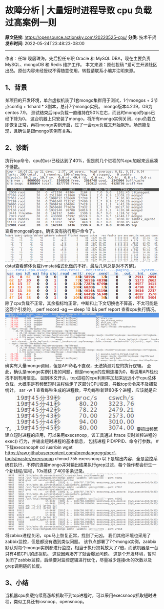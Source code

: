 # 故障分析 | 大量短时进程导致 cpu 负载过高案例一则

**原文链接**: https://opensource.actionsky.com/20220525-cpu/
**分类**: 技术干货
**发布时间**: 2022-05-24T23:48:23-08:00

---

作者：任坤
现居珠海，先后担任专职 Oracle 和 MySQL DBA，现在主要负责 MySQL、mongoDB 和 Redis 维护工作。
本文来源：原创投稿
*爱可生开源社区出品，原创内容未经授权不得随意使用，转载请联系小编并注明来源。
## 1、背景
某项目的开发环境，单台虚拟机装了1套mongo集群用于测试，1个mongos + 3节点config + 1shard * 3副本，总计7个mongo实例。 mongo版本4.2.19，OS为centos 7.9。
测试结束后cpu负载一直维持在50%左右，而此时mongo的qps已经下降为0。
这台机器上只安装了mongo，将所有mongo实例关闭，cpu负载立即恢复正常，再将mongo实例开启，过了一会cpu负载又开始飙升。场景能复现，且确认是跟mongo实例有关系。
## 2、诊断
执行top命令，cpu的usr已经达到了40%，但是前几个进程的%cpu加起来远远凑不够数。
![](.img/475f7774.png)
查看mongos的qps，确实没有执行用户命令了。
![](.img/5782a69c.png)
dstat查看整体负载(vmstat格式化做的不好，最后几列总是对不齐整)。
![](.img/f94112eb.png)
除了cpu负载不正常，其余指标均正常，中断和上下文切换也不算高，不太可能是这两个引发的。
perf record -ag &#8212; sleep 10 && perf report 查看cpu执行情况。
![](.img/8c27b0ea.png)
确实有大量mongo调用，但是API命名不直观，无法猜测对应的执行逻辑。
至此，确认是mongo实例引发的问题，但是mongo的应用连接为0，看调用API栈也找不到有用信息。
回到本文开头，top进程的cpu利用率加起来远远小于cpu总体负载，大概率是有频繁短时进程偷走了这部分CPU资源，导致top命令来不及捕获统计。
sar -w 1 查看每秒生成的进程数，平均每秒新建80多个进程，应该就是它了。
![](.img/cef45d69.png)
要抓出频繁建立短时进程的应用，可以采用execsnoop，该工具通过 ftrace 实时监控进程的 exec() 行为，并输出短时进程的基本信息， 包括进程 PID/PPID、命令行参数。
#下载execsnoop#
cd /usr/bin
wget https://raw.githubusercontent.com/brendangregg/perf‐tools/master/execsnoop
chmod 755 execsnoop 
以下是输出内容，全是监控系统在执行，不停的连接mongo并对输出结果执行grep过滤，每个操作都会衍生一个新线程/进程，10s捕获 了400多条记录。
![](.img/67c41610.png)
将zabixx进程关闭，cpu马上恢复正常，找到了元凶。
我们其他环境也采用了zabbix监控，但是都没有遇到类似问题。
该节点部署了7个mongo实例，zabbix默认对每个mongo实例都进行监控，相当于执行损耗放大了7倍，而该机器是一台只有4核CPU的虚拟机。
这些因素凑齐了就会爆发问题。 这是个开发环境，暂时关闭了zabbix监控，后续要对监控逻辑进行优化，尽量减少连接db的次数以及grep调用链的长度。
## 3、小结
当机器cpu负载持续高涨却抓取不到top进程时，可以采用execsnoop抓取短时进程，类似工具还有iosnoop、opensnoop。